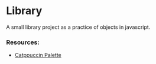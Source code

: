 # Library
A small library project as a practice of objects in javascript.

### Resources:
- [Catppuccin Palette](https://catppuccin.com/palette)